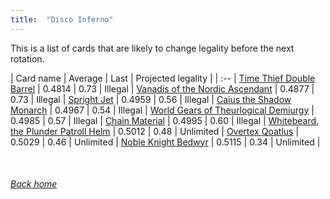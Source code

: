```yaml
---
title:  "Disco Inferno"
---
```


This is a list of cards that are likely to change legality before the next rotation.

| Card name | Average | Last | Projected legality |
| :-- |
[Time Thief Double Barrel](https://db.ygoprodeck.com/card/?search=Time%20Thief%20Double%20Barrel) | 0.4814 | 0.73 | Illegal |
[Vanadis of the Nordic Ascendant](https://db.ygoprodeck.com/card/?search=Vanadis%20of%20the%20Nordic%20Ascendant) | 0.4877 | 0.73 | Illegal |
[Spright Jet](https://db.ygoprodeck.com/card/?search=Spright%20Jet) | 0.4959 | 0.56 | Illegal |
[Caius the Shadow Monarch](https://db.ygoprodeck.com/card/?search=Caius%20the%20Shadow%20Monarch) | 0.4967 | 0.54 | Illegal |
[World Gears of Theurlogical Demiurgy](https://db.ygoprodeck.com/card/?search=World%20Gears%20of%20Theurlogical%20Demiurgy) | 0.4985 | 0.57 | Illegal |
[Chain Material](https://db.ygoprodeck.com/card/?search=Chain%20Material) | 0.4995 | 0.60 | Illegal |
[Whitebeard, the Plunder Patroll Helm](https://db.ygoprodeck.com/card/?search=Whitebeard,%20the%20Plunder%20Patroll%20Helm) | 0.5012 | 0.48 | Unlimited |
[Overtex Qoatlus](https://db.ygoprodeck.com/card/?search=Overtex%20Qoatlus) | 0.5029 | 0.46 | Unlimited |
[Noble Knight Bedwyr](https://db.ygoprodeck.com/card/?search=Noble%20Knight%20Bedwyr) | 0.5115 | 0.34 | Unlimited |

<br>

###### [Back home](index)